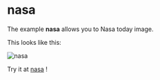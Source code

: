 # nasa

The example **nasa** allows you to Nasa today image.

This looks like this:

 ![nasa](/img/examples/nasa.png) 

Try it at <a href='/../automation/loadexample/nasa' target='_blank'>nasa</a> !



